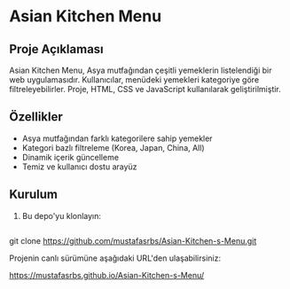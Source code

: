 # Asian Kitchen Menu

## Proje Açıklaması
Asian Kitchen Menu, Asya mutfağından çeşitli yemeklerin listelendiği bir web uygulamasıdır. Kullanıcılar, menüdeki yemekleri kategoriye göre filtreleyebilirler. Proje, HTML, CSS ve JavaScript kullanılarak geliştirilmiştir.

## Özellikler
- Asya mutfağından farklı kategorilere sahip yemekler
- Kategori bazlı filtreleme (Korea, Japan, China, All)
- Dinamik içerik güncelleme
- Temiz ve kullanıcı dostu arayüz

## Kurulum
1. Bu depo'yu klonlayın:
   ```bash
 git clone https://github.com/mustafasrbs/Asian-Kitchen-s-Menu.git

 Projenin canlı sürümüne aşağıdaki URL'den ulaşabilirsiniz:

 https://mustafasrbs.github.io/Asian-Kitchen-s-Menu/

